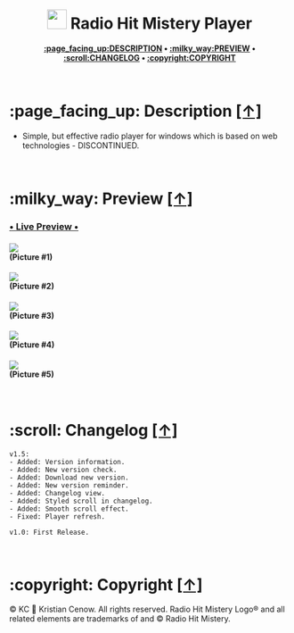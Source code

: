<h1 align="center"><img src="https://raw.githubusercontent.com/kcenow/Web-Based-Radio-Player/main/favicon.ico" width="35px" height="35px"> Radio Hit Mistery Player</h1>
<p align="center"><b><a href="#page_facing_up-description-">:page_facing_up:DESCRIPTION</a> • <a href="#milky_way-preview-">:milky_way:PREVIEW</a> • <a href="#scroll-changelog-">:scroll:CHANGELOG</a> • <a href="#copyright-copyright-">:copyright:COPYRIGHT</a></b></p>

<br />

<h1>:page_facing_up: Description <a href="#-web-based-radio-player" title="Go to Navigation">[↑]</a></h1>

* Simple, but effective radio player for windows which is based on web technologies - DISCONTINUED.

<br />

<h1>:milky_way: Preview <a href="#-web-based-radio-player" title="Go to Navigation">[↑]</a></h1>

<h3><a href="https://kcenow.com/rhmplayer/" target="_blank">• Live Preview •</a></h3>

<h4><img src="https://raw.githubusercontent.com/kcenow/Web-Based-Radio-Player/main/Preview/Preview%2001.png"><br />
(Picture #1)</h4>

<h4><img src="https://raw.githubusercontent.com/kcenow/Web-Based-Radio-Player/main/Preview/Preview%2002.png"><br />
(Picture #2)</h4>

<h4><img src="https://raw.githubusercontent.com/kcenow/Web-Based-Radio-Player/main/Preview/Preview%2003.png"><br />
(Picture #3)</h4>

<h4><img src="https://raw.githubusercontent.com/kcenow/Web-Based-Radio-Player/main/Preview/Preview%2004.png"><br />
(Picture #4)</h4>

<h4><img src="https://raw.githubusercontent.com/kcenow/Web-Based-Radio-Player/main/Preview/Preview%2005.png"><br />
(Picture #5)</h4>

<br />

<h1>:scroll: Changelog <a href="#-web-based-radio-player" title="Go to Navigation">[↑]</a></h1>

```
v1.5:
- Added: Version information.
- Added: New version check.
- Added: Download new version.
- Added: New version reminder.
- Added: Changelog view.
- Added: Styled scroll in changelog.
- Added: Smooth scroll effect.
- Fixed: Player refresh.

v1.0: First Release.
```

<br />

<h1>:copyright: Copyright <a href="#-web-based-radio-player" title="Go to Navigation">[↑]</a></h1>
© KC &#128640; Kristian Cenow. All rights reserved. Radio Hit Mistery Logo® and all related elements are trademarks of and © Radio Hit Mistery.
